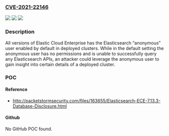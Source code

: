 ### [CVE-2021-22146](https://cve.mitre.org/cgi-bin/cvename.cgi?name=CVE-2021-22146)
![](https://img.shields.io/static/v1?label=Product&message=n%2Fa&color=blue)
![](https://img.shields.io/static/v1?label=Version&message=n%2Fa&color=blue)
![](https://img.shields.io/static/v1?label=Vulnerability&message=n%2Fa&color=brighgreen)

### Description

All versions of Elastic Cloud Enterprise has the Elasticsearch “anonymous” user enabled by default in deployed clusters. While in the default setting the anonymous user has no permissions and is unable to successfully query any Elasticsearch APIs, an attacker could leverage the anonymous user to gain insight into certain details of a deployed cluster.

### POC

#### Reference
- http://packetstormsecurity.com/files/163655/Elasticsearch-ECE-7.13.3-Database-Disclosure.html

#### Github
No GitHub POC found.

